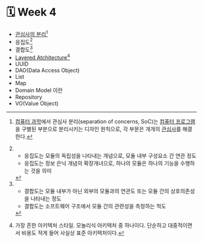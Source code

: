 # 🗓️ Week 4



* [관심사의 분리](#user-content-fn-1)[^1]
* 응집도[^2]
* 결합도[^3]
* [Layered Atchitecture](#user-content-fn-4)[^4]
* UUID
* DAO(Data Access Object)
* List
* Map
* Domain Model 이란
* Repository
* VO(Value Object)

[^1]: [컴퓨터 과학](https://ko.wikipedia.org/wiki/%EC%BB%B4%ED%93%A8%ED%84%B0\_%EA%B3%BC%ED%95%99)에서 관심사 분리(separation of concerns, SoC)는 [컴퓨터 프로그램](https://ko.wikipedia.org/wiki/%EC%BB%B4%ED%93%A8%ED%84%B0\_%ED%94%84%EB%A1%9C%EA%B7%B8%EB%9E%A8)을 구별된 부분으로 분리시키는 디자인 원칙으로, 각 부문은 개개의 [관심사](https://ko.wikipedia.org/wiki/%EA%B4%80%EC%8B%AC%EC%82%AC)를 해결한다.

[^2]: 

    * 응집도는 모듈의 독립성을 나타내는 개념으로, 모듈 내부 구성요소 간 연관 정도
    * 응집도는 정보 은닉 개념의 확장개녀으로, 하나의 모듈은 하나의 기능을 수행하는 것을 의미

[^3]: 

    * 결합도는 모듈 내부가 아닌 외부의 모듈과의 연관도 또는 모듈 간의 상호의존성을 나타내는 정도
    * 결합도는 소프트웨어 구조에서 모듈 간의 관련성을 측정하는 척도

[^4]: 가장 흔한 아키텍처 스타일. 모놀리식 아키텍처 중 하나이다. 단순하고 대중적이면서 비용도 적게 들어 사실상 표준 아키텍처이다.
